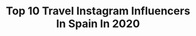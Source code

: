 ---
title: Top 10 Travel Instagram Influencers In Spain In 2020
description: >-
  Find top travel Instagram influencers in Spain in 2020. Most popular hashtags: #travelblogger #splitsintospring #tenerife #sheisnotlost.
platform: Instagram
profiles:
  - username: "igna.ferriol"
    fullname: >-
      Igna & Hanna
    location: "Spain"
    followers: 20666
    engagement: 1228
    commentsToLikes: 0.074637
    avatar: "https://scontent-ams4-1.cdninstagram.com/v/t51.2885-19/s320x320/59794203_457465025015204_7539847502246182912_n.jpg?_nc_ht=scontent-ams4-1.cdninstagram.com&_nc_ohc=2Ro-H1ygfWoAX_-ghAn&oh=f929c9c4d416b3e9cc8e48180f93ed2d&oe=5EBD3B81"
    verified: false
    hashtags: "#mothernaturesbeauty, #canarydog, #travel, #dogdailyfeaturesss"
  - username: "aina.simon"
    fullname: >-
      AINA SIMON
    location: "Spain"
    followers: 277925
    engagement: 757
    commentsToLikes: 0.077812
    avatar: "https://scontent-atl3-1.cdninstagram.com/v/t51.2885-19/s320x320/38184104_2211213352224590_7715855120302342144_n.jpg?_nc_ht=scontent-atl3-1.cdninstagram.com&_nc_ohc=hW-ucImhsyMAX9FOoK5&oh=30b4c5b66455ae026c10cc1704ba343e&oe=5EBA3E0E"
    verified: false
    hashtags: "#mysamsonite, #borntogo, #ad, #adikagirls"
  - username: "camicottani"
    fullname: >-
      Cami | yoga tutorials
    location: "Spain"
    followers: 5532
    engagement: 1193
    commentsToLikes: 0.104317
    avatar: "https://scontent-lhr8-1.cdninstagram.com/v/t51.2885-19/s320x320/88983900_638247263632553_7458318032146792448_n.jpg?_nc_ht=scontent-lhr8-1.cdninstagram.com&_nc_ohc=oz0kLNhlMoEAX_g6jV0&oh=b7f4da282117ebc4274dae99a606b023&oe=5EB9E477"
    verified: false
    hashtags: "#igyogafriends, #yogamodel, #yogagoddess, #yogaismytherapy"
  - username: "fashionqueen40s"
    fullname: >-
      
    location: "Spain"
    followers: 7636
    engagement: 1194
    commentsToLikes: 0.731620
    avatar: "https://scontent-ssn1-1.cdninstagram.com/v/t51.2885-19/s320x320/66401603_640747483069279_5077092102005850112_n.jpg?_nc_ht=scontent-ssn1-1.cdninstagram.com&_nc_ohc=i381mV-YE44AX_U5eFZ&oh=81a31aac7a20fd0ba70f36e94e2c4d47&oe=5E96955F"
    verified: false
    hashtags: "#sparkle, #igdaily, #lookbook, #ootdstyle"
  - username: "dondeesta_kelly"
    fullname: >-
      Kelly 🐿 Just A Travel Squirrel
    location: "Spain"
    followers: 13721
    engagement: 941
    commentsToLikes: 0.282757
    avatar: "https://scontent-ams4-1.cdninstagram.com/v/t51.2885-19/s320x320/88345994_191486278850780_8396015448491032576_n.jpg?_nc_ht=scontent-ams4-1.cdninstagram.com&_nc_ohc=MHZ-l1_EmFwAX-npSJF&oh=72a5451a8b28114e09d1f006c2e46514&oe=5EB7C27B"
    verified: false
    hashtags: "#descubriendolugares, #portrait, #travelblog, #viajeras"
  - username: "marinacotanda"
    fullname: >-
      MARINA / Travel & Lifestyle
    location: "Spain"
    followers: 6279
    engagement: 1079
    commentsToLikes: 0.079020
    avatar: "https://scontent-amt2-1.cdninstagram.com/v/t51.2885-19/s320x320/80114767_784166122086502_3588327407804743680_n.jpg?_nc_ht=scontent-amt2-1.cdninstagram.com&_nc_ohc=d4bHye5ZEUkAX8wUuuw&oh=7e066be42661f05816efe8790ced9d7f&oe=5E8597EE"
    verified: false
    hashtags: "#yoins, #yoinsusa"
  - username: "miawehrmann"
    fullname: >-
      Mia Wehrmann
    location: "Spain"
    followers: 3152
    engagement: 3715
    commentsToLikes: 0.090563
    avatar: "https://scontent-amt2-1.cdninstagram.com/v/t51.2885-19/s320x320/91235455_1732098010261726_1135298287423717376_n.jpg?_nc_ht=scontent-amt2-1.cdninstagram.com&_nc_ohc=BX2-QK9xdXUAX9JLr4D&oh=f5df4bafdc4725dbc9ac5cbe71bf7328&oe=5EB81517"
    verified: false
    hashtags: "#subdued, #subduedaroundtheworld, #parisfrance, #ibiza"
  - username: "sinohasviajado"
    fullname: >-
      VERÓNICA LORENTE
    location: "Spain"
    followers: 37268
    engagement: 488
    commentsToLikes: 0.057274
    avatar: "https://scontent-ams4-1.cdninstagram.com/v/t51.2885-19/s320x320/73505103_566173217290350_7639264334312374272_n.jpg?_nc_ht=scontent-ams4-1.cdninstagram.com&_nc_ohc=E8g5FT33sYsAX--M3fs&oh=68cdb738d719edcad4273d42e4a1cff1&oe=5EDB667A"
    verified: false
    hashtags: "#urgent, #solotravel, #nepaltrekking, #viajandosola"
  - username: "mire_si"
    fullname: >-
      mire_si
    location: "Spain"
    followers: 10007
    engagement: 891
    commentsToLikes: 0.098567
    avatar: "https://scontent-ams4-1.cdninstagram.com/v/t51.2885-19/s320x320/92501045_610709916146717_8237394717042540544_n.jpg?_nc_ht=scontent-ams4-1.cdninstagram.com&_nc_ohc=zQHidvHo7QUAX_YxtI9&oh=05316b518cd2f81c015a76cf7ccbebac&oe=5EB98F36"
    verified: false
    hashtags: "#theregeneratingserum, #lamerinfluencer, #mylooktoday, #fashion"
  - username: "blondetheroad"
    fullname: >-
      Nadia Giovino ★
    location: "Spain"
    followers: 12510
    engagement: 842
    commentsToLikes: 0.075489
    avatar: "https://scontent-lhr8-1.cdninstagram.com/v/t51.2885-19/s320x320/91923792_892298347882478_8740368926803755008_n.jpg?_nc_ht=scontent-lhr8-1.cdninstagram.com&_nc_ohc=edA7q3TKz-4AX-TLT4F&oh=a5bff1f67178c3970decbba546d9c6fa&oe=5EBC2583"
    verified: false
    hashtags: "#darlingplaces, #travelgirldiary, #travelblogger, #travelfemme"
---